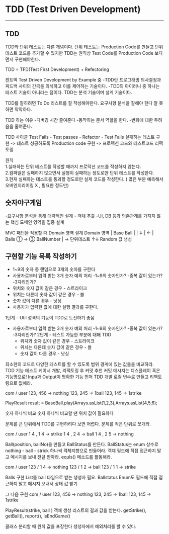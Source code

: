 # TDD (Test Driven Development)

* * *

## TDD
  TDD와 단위 테스트는 다른 개념이다.
  단위 테스트는 Production Code를 만들고 단위 테스트 코드를 추가할 수 있지만
  TDD는 원칙상 Test Code를 Production Code 보다 먼저 구현해야한다.

  TDD = TFD(Test First Development) + Refectoring
  
  켄트벡 Test Driven Development by Example 중
  -TDD란 프로그래밍 의사결정과 피드백 사이의 간극을 의식하고 이를 제어하는 기술이다.
  -TDD의 아이러니 중 하나는 테스트 기술이 아니라는 점이다. TDD는 분석 기술이며 설계 기술이다.

  TDD를 잘하려면 To Do 리스트를 잘 작성해야한다.
  요구사항 분석을 잘해야 한다 잘 못하면 막막하다.

  TDD 하는 이유
  -디버깅 시간 줄여준다
  -동작하는 문서 역할을 한다.
  -변화에 대한 두려움을 줄여준다.

  TDD 사이클
  Test Fails - Test passes - Refactor - Test Fails
  실패하는 테스트 구현 -> 테스트 성공하도록 Production code 구현 -> 프로덱션 코드와 테스트코드 리팩토링

  원칙 <br>
  1.실패하는 단위 테스트를 작성할 때까지 프로덕션 코드를 작성하지 않는다.<br>
  2.컴파일은 실패하지 않으면서 실행이 실패하는 정도로만 단위 테스트를 작성한다. <br>
  3.현재 실패하는 테스트를 통과할 정도로만 실제 코드를 작성한다. 
    ( 많은 부분 예측해서 오버엔지리어링 X , 필요한 정도만)<br>

## 숫자야구게임
-요구사항 분석을 통해 대략적인 설계 - 객체 추출
-UI, DB 등과 의존관계를 가지지 않는 핵심 도메인 영역을 집중 설계

MVC 패턴을 적용할 때 Domain 영역 설계
Domain 영역 
|  Base Ball                  | 
|     ↓                       |  ←
|    Balls ① → ③ BallNumber  |  →   단위테스트
    ↑↓
Random 값 생성



## 구현할 기능 목록 작성하기
- 1~9의 숫자 중 랜덤으로 3개의 숫자를 구한다
- 사용자로부터 입력 받는 3개 숫자 예외 처리
  -1~9의 숫자인가?
  -중복 값이 있는가?
  -3자리인가?
- 위치와 숫자 값이 같은 경우 - 스트라이크
- 위치는 다른데 숫자 값이 같은 경우 - 볼
- 숫자 값이 다른 경우 - 낫싱
- 사용자가 입력한 값에 대한 실행 결과를 구한다.


1단계 - Util 성격의 기능이 TDD로 도전하기 좋음
- 사용자로부터 입력 받는 3개 숫자 예외 처리
  -1~9의 숫자인가?
  -중복 값이 있는가?
  -3자리인가?
2단계 - 테스트 가능한 부분에 대해 TDD
  - 위치와 숫자 값이 같은 경우 - 스트라이크
  - 위치는 다른데 숫자 값이 같은 경우 - 볼
  - 숫자 값이 다른 경우 - 낫싱


최소한의 코드로 다양한 테스트를 할 수 있도록 범위 경계에 있는 값들을 비교하라.
TDD 기능 테스트 케이시 개발, 리팩토링 후 커밋 추천 커밋 메시지는 디스플레이 혹은 기능명으로!
Inpu과 Output이 명확한 기능 먼저 TDD 개발
로컬 변수로 만들고 리팩토링으로 없애라.

com / user
123, 456  -> nothing
123, 245  -> 1ball
123, 145  -> 1strike

PlayResult result = BaseBall.play(Arrays.asList(1,2,3),Arrays.asList(4,5,6);

숫자 하나씩 비교 
숫자 하나씩 비교할 땐 위치 값이 필요하다

문제를 큰 단위에서 TDD를 구현하려다 보면 어렵다.
문제를 작은 단위로 쪼개라.

com / user
1 4 , 1 4 -> strike
1 4 , 2 4 -> ball
1 4 , 2 5 -> nothing


Ball(position, ballNo)을 만들고 BallStatus를 만든다. BallStatus는 enum 상수로
nothing - ball - strick 하나씩
객체지향으로 만들어라.
객체 필드에 직접 접근하지 말고 메시지를 보내 전달 받아라.
equls() 메소드를 활동해라.


com / user
123 / 1 4 -> nothing
123 / 1 2 -> ball
123 / 1 1 -> strike

Balls 구현 
List를 ball 타임으로 받는 생성자 필요.
Ballstatus Enum도 필드에 직접 접근하지 말고 메시지 보내서 상태 값 받기


그 다음 구현
com / user
123, 456  -> nothing
123, 245  -> 1ball
123, 145  -> 1strike

PlayResult(strike, ball ) 객체 생성 리스트의 결과 값을 받는다.
getStrike(), getBall(), report(), isEndGame()

클래스 분리할 때 원칙 값을 포장한다
생성자에서 예외처리를 할 수 있다.



